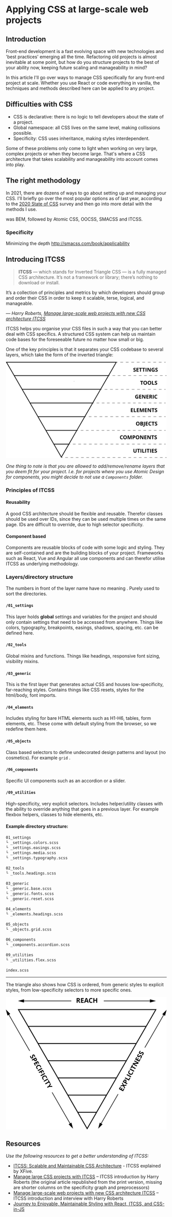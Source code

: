 # Applying CSS at large-scale web projects

## Introduction

Front-end development is a fast evolving space with new technologies and 'best practices' emerging all the time. Refactoring old projects is almost inevitable at some point, but how do you structure projects to the best of your ability now, keeping future scaling and manageability in mind?

In this article I'll go over ways to manage CSS specifically for any front-end project at scale. Whether you use React or code everything in vanilla, the techniques and methods described here can be applied to any project.

## Difficulties with CSS

- CSS is declarative: there is no logic to tell developers about the state of a project.
- Global namespace: all CSS lives on the same level, making collissions possible.
- Specificity: CSS uses inheritance, making styles interdependent.

Some of these problems only come to light when working on very large, complex projects or when they become large. That's where a CSS architecture that takes scalability and manageability into account comes into play.

## The right methodology

In 2021, there are dozens of ways to go about setting up and managing your CSS. I'll briefly go over the most popular options as of last year, according to the [2020 State of CSS](https://2020.stateofcss.com/en-US/technologies/methodologies/) survey and then go into more detail with the methods I use.

was BEM, followed by Atomic CSS, OOCSS, SMACSS and ITCSS.

### Specificity

Minimizing the depth http://smacss.com/book/applicability

## Introducing ITCSS

> **ITCSS** — which stands for Inverted Triangle CSS — is a fully managed CSS architecture. It’s not a framework or library; there’s nothing to download or install.

It’s a collection of principles and metrics by which developers should group and order their CSS in order to keep it scalable, terse, logical, and manageable.

_— Harry Roberts, [Manage large-scale web projects with new CSS architecture ITCSS](http://www.creativebloq.com/web-design/manage-large-scale-web-projects-new-css-architecture-itcss-41514731)_

ITCSS helps you organise your CSS files in such a way that you can better deal with CSS specifics. A structured CSS system can help us maintain code bases for the foreseeable future no matter how small or big.

One of the key principles is that it separates your CSS codebase to several layers, which take the form of the inverted triangle:

![ITCSS Layers](images/itcss-layers.svg)

_One thing to note is that you are allowed to add/remove/rename layers that you deem fit for your project. I.e. for projects where you use Atomic Design for components, you might decide to not use a `Components` folder._

### Principles of ITCSS

#### Reusability
A good CSS architecture should be flexible and reusable. Therefor classes should be used over IDs, since they can be used multiple times on the same page. IDs are difficult to override, due to high selector specificity.

#### Component based
Components are reusable blocks of code with some logic and styling. They are self-contained and are the building blocks of your project. Frameworks such as React, Vue and Angular all use components and can therefor utilise ITCSS as underlying methodology.

### Layers/directory structure

The numbers in front of the layer name have no meaning . Purely used to sort the directories.

#### `/01_settings`

This layer holds **global** settings and variables for the project and should only contain settings that need to be accessed from anywhere. Things like colors, typography, breakpoints, easings, shadows, spacing, etc. can be defined here.

#### `/02_tools`

Global mixins and functions. Things like headings, responsive font sizing, visibility mixins.

#### `/03_generic`

This is the first layer that generates actual CSS and houses low-specificity, far-reaching styles. Contains things like CSS resets, styles for the html/body, font imports.

#### `/04_elements`

Includes styling for bare HTML elements such as H1-H6, tables, form elements, etc. These come with default styling from the browser, so we redefine them here.

#### `/05_objects`

Class based selectors to define undecorated design patterns and layout (no cosmetics). For example `grid` .

#### `/06_components`

Specific UI components such as an accordion or a slider.

#### `/09_utilities`

High-specificity, very explicit selectors. Includes helper/utility classes with the ability to override anything that goes in a previous layer. For example flexbox helpers, classes to hide elements, etc.


#### Example directory structure:

```
01_settings
└ _settings.colors.scss
└ _settings.easings.scss
└ _settings.media.scss
└ _settings.typography.scss

02_tools
└ _tools.headings.scss

03_generic
└ _generic.base.scss
└ _generic.fonts.scss
└ _generic.reset.scss

04_elements
└ _elements.headings.scss

05_objects
└ _objects.grid.scss

06_components
└ _components.accordion.scss

09_utilities
└ _utilities.flex.scss

index.scss
```

---

The triangle also shows how CSS is ordered, from generic styles to explicit styles, from low-specificity selectors to more specific ones.



![](images/itcss-key-metrics.svg)

## Resources

*Use the following resources to get a better understanding of ITCSS:*

- [ITCSS: Scalable and Maintainable CSS Architecture](https://www.xfive.co/blog/itcss-scalable-maintainable-css-architecture/) - ITCSS explained by XFive.
- [Manage large CSS projects with ITCSS](http://www.creativebloq.com/web-design/manage-large-css-projects-itcss-101517528) – ITCSS introduction by Harry Roberts (the original article republished from the print version, missing are shorter columns on the specificity graph and preprocessors)
- [Manage large-scale web projects with new CSS architecture ITCSS](http://www.creativebloq.com/web-design/manage-large-scale-web-projects-new-css-architecture-itcss-41514731) – ITCSS introduction and interview with Harry Roberts
- [Journey to Enjoyable, Maintainable Styling with React, ITCSS, and CSS-in-JS](https://medium.com/maintainable-react-apps/journey-to-enjoyable-maintainable-styling-with-react-itcss-and-css-in-js-632cfa9c70d6)